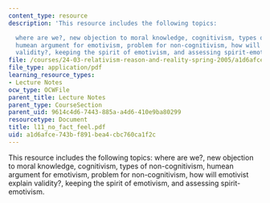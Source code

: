 ```yaml
---
content_type: resource
description: 'This resource includes the following topics:

  where are we?, new objection to moral knowledge, cognitivism, types of non-cognitivism,
  humean argument for emotivism, problem for non-cognitivism, how will emotivist explain
  validity?, keeping the spirit of emotivism, and assessing spirit-emotivism.'
file: /courses/24-03-relativism-reason-and-reality-spring-2005/a1d6afce743bf891bea4cbc760ca1f2c_l11_no_fact_feel.pdf
file_type: application/pdf
learning_resource_types:
- Lecture Notes
ocw_type: OCWFile
parent_title: Lecture Notes
parent_type: CourseSection
parent_uid: 9614c4d6-7443-885a-a4d6-410e9ba80299
resourcetype: Document
title: l11_no_fact_feel.pdf
uid: a1d6afce-743b-f891-bea4-cbc760ca1f2c
---
```

This resource includes the following topics:
where are we?, new objection to moral knowledge, cognitivism, types of non-cognitivism, humean argument for emotivism, problem for non-cognitivism, how will emotivist explain validity?, keeping the spirit of emotivism, and assessing spirit-emotivism.

